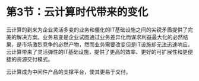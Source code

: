 # 第3节：云计算时代带来的变化

云计算的到来为企业灵活多变的业务和僵化的IT基础设施之间的尖锐矛盾提供了完美的解决方案。业务易变是企业试图通过业务差异化而谋求利益最大化的必然结果，是市场激烈竞争的必然产物，然而业务需要改变但是IT设施却无法迅速响应。云计算带来了灵活弹性的IT基础设施，提供了更高的效率、更好的可扩展性和更便捷的资源交付模式。

云计算成为中间件产品的支撑平台，使其更易于交付。